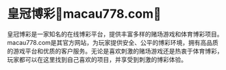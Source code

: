 # 皇冠博彩💯macau778.com💯

皇冠博彩是一家知名的在线博彩平台，提供丰富多样的赌场游戏和体育博彩项目。macau778.com是其官方网站，为玩家提供安全、公平的博彩环境，拥有高品质的游戏平台和优质的客户服务。无论是喜欢刺激的赌场游戏还是热衷于体育博彩，玩家都可以在这里找到自己喜欢的项目，并享受到刺激的博彩体验。